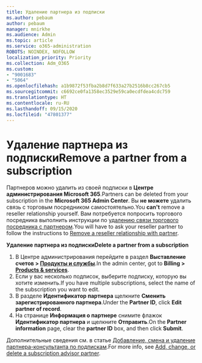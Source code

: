 ```yaml
---
title: Удаление партнера из подписки
ms.author: pebaum
author: pebaum
manager: mnirkhe
ms.audience: Admin
ms.topic: article
ms.service: o365-administration
ROBOTS: NOINDEX, NOFOLLOW
localization_priority: Priority
ms.collection: Adm_O365
ms.custom:
- "9001683"
- "5064"
ms.openlocfilehash: a1b9872f53fba2b8d7f633a27b2516b8cc267cb5
ms.sourcegitcommit: c6692ce0fa1358ec3529e59ca0ecdfdea4cdc759
ms.translationtype: HT
ms.contentlocale: ru-RU
ms.lasthandoff: 09/15/2020
ms.locfileid: "47801377"
---
```

# <a name="remove-a-partner-from-a-subscription"></a><span data-ttu-id="f644d-102">Удаление партнера из подписки</span><span class="sxs-lookup"><span data-stu-id="f644d-102">Remove a partner from a subscription</span></span>

<span data-ttu-id="f644d-103">Партнеров можно удалить из своей подписки в **Центре администрирования Microsoft 365**.</span><span class="sxs-lookup"><span data-stu-id="f644d-103">Partners can be deleted from your subscription in the **Microsoft 365 Admin Center**.</span></span> <span data-ttu-id="f644d-104">Вы **не можете** удалить связь с торговым посредником самостоятельно.</span><span class="sxs-lookup"><span data-stu-id="f644d-104">You **can't** remove a reseller relationship yourself.</span></span> <span data-ttu-id="f644d-105">Вам потребуется попросить торгового посредника выполнить инструкции по [удалению связи торгового посредника с партнером](https://docs.microsoft.com/partner-center/remove-a-relationship).</span><span class="sxs-lookup"><span data-stu-id="f644d-105">You will have to ask your reseller partner to follow the instructions to [Remove a reseller relationship with partner](https://docs.microsoft.com/partner-center/remove-a-relationship).</span></span>

<span data-ttu-id="f644d-106">**Удаление партнера из подписки**</span><span class="sxs-lookup"><span data-stu-id="f644d-106">**Delete a partner from a subscription**</span></span>

1. <span data-ttu-id="f644d-107">В Центре администрирования перейдите в раздел **Выставление счетов > [Продукты и службы](https://go.microsoft.com/fwlink/p/?linkid=842054)**.</span><span class="sxs-lookup"><span data-stu-id="f644d-107">In the admin center, got to **Billing > [Products & services](https://go.microsoft.com/fwlink/p/?linkid=842054)**.</span></span>
2. <span data-ttu-id="f644d-108">Если у вас несколько подписок, выберите подписку, которую вы хотите изменить.</span><span class="sxs-lookup"><span data-stu-id="f644d-108">If you have multiple subscriptions, select the name of the subscription you want to edit.</span></span>
3. <span data-ttu-id="f644d-109">В разделе **Идентификатор партнера** щелкните **Сменить зарегистрированного партнера**.</span><span class="sxs-lookup"><span data-stu-id="f644d-109">Under the **Partner ID**, click **Edit partner of record**.</span></span>
4. <span data-ttu-id="f644d-110">На странице **Информация о партнере** снимите флажок **Идентификатор партнера** и щелкните **Отправить**.</span><span class="sxs-lookup"><span data-stu-id="f644d-110">On the **Partner information** page, clear the **partner ID** box, and then click **Submit**.</span></span>

<span data-ttu-id="f644d-111">Дополнительные сведения см. в статье [Добавление, смена и удаление партнера-консультанта по подпискам](https://docs.microsoft.com/microsoft-365/admin/misc/add-partner?view=o365-worldwide).</span><span class="sxs-lookup"><span data-stu-id="f644d-111">For more info, see [Add, change, or delete a subscription advisor partner](https://docs.microsoft.com/microsoft-365/admin/misc/add-partner?view=o365-worldwide).</span></span>

